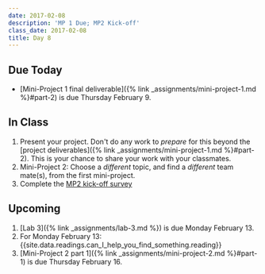 ```yaml
---
date: 2017-02-08
description: 'MP 1 Due; MP2 Kick-off'
class_date: 2017-02-08
title: Day 8
---
```


## Due Today

* [Mini-Project 1 final deliverable]({% link _assignments/mini-project-1.md %}#part-2) is due Thursday February 9.

## In Class

1. Present your project. Don't do any work to *prepare* for this beyond the [project deliverables]({% link _assignments/mini-project-1.md %}#part-2). This is your chance to share your work with your classmates.
2. Mini-Project 2: Choose a *different* topic, and find a *different* team mate(s), from the first mini-project.
3. Complete the [MP2 kick-off survey](https://goo.gl/forms/IVuPuA5de7OflI6m2)


## Upcoming

1. [Lab 3]({% link _assignments/lab-3.md %}) is due Monday February 13.
1. For Monday February 13: {{site.data.readings.can_I_help_you_find_something.reading}}
2. [Mini-Project 2 part 1]({% link _assignments/mini-project-2.md %}#part-1) is due Thursday February 16.
